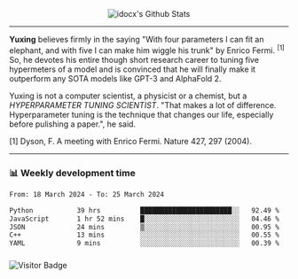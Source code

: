 <div align="center">
    <img align="center" src="https://github-readme-stats.vercel.app/api?username=idocx&show_icons=true&count_private=true&hide_border=true" alt="idocx's Github Stats"></img>
</div>

---

**Yuxing** believes firmly in the saying "With four parameters I can fit an elephant, and with five I can make him wiggle his trunk" by Enrico Fermi. <sup>[1]</sup> So, he devotes his entire though short research career to tuning five hypermeters of a model and is convinced that he will finally make it outperform any SOTA models like GPT-3 and AlphaFold 2.

Yuxing is not a computer scientist, a physicist or a chemist, but a *HYPERPARAMETER TUNING SCIENTIST*. "That makes a lot of difference. Hyperparameter tuning is the technique that changes our life, especially before pulishing a paper.", he said.

[1] Dyson, F. A meeting with Enrico Fermi. Nature 427, 297 (2004).


---

### 📊 Weekly development time
<!--START_SECTION:waka-->

```txt
From: 18 March 2024 - To: 25 March 2024

Python           39 hrs          ███████████████████████░░   92.49 %
JavaScript       1 hr 52 mins    █░░░░░░░░░░░░░░░░░░░░░░░░   04.46 %
JSON             24 mins         ▒░░░░░░░░░░░░░░░░░░░░░░░░   00.95 %
C++              13 mins         ░░░░░░░░░░░░░░░░░░░░░░░░░   00.55 %
YAML             9 mins          ░░░░░░░░░░░░░░░░░░░░░░░░░   00.39 %
```

<!--END_SECTION:waka-->

### 

![Visitor Badge](https://visitor-badge.laobi.icu/badge?page_id=idocx.idocx)